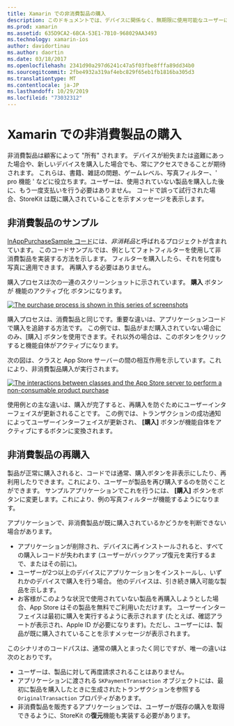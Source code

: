 ```yaml
---
title: Xamarin での非消費製品の購入
description: このドキュメントでは、デバイスに関係なく、無期限に使用可能なユーザーによって購入された機能である Xamarin. iOS の非使用製品について説明します。
ms.prod: xamarin
ms.assetid: 635D9CA2-6BCA-53E1-7B10-968029AA3493
ms.technology: xamarin-ios
author: davidortinau
ms.author: daortin
ms.date: 03/18/2017
ms.openlocfilehash: 2341d90a297d6241c47a5f03fbe8fffa89dd34b0
ms.sourcegitcommit: 2fbe4932a319af4ebc829f65eb1fb1816ba305d3
ms.translationtype: MT
ms.contentlocale: ja-JP
ms.lasthandoff: 10/29/2019
ms.locfileid: "73032312"
---
```

# <a name="purchasing-non-consumable-products-in-xamarinios"></a>Xamarin での非消費製品の購入

非消費製品は顧客によって "所有" されます。 デバイスが紛失または盗難にあった場合や、新しいデバイスを購入した場合でも、常にアクセスできることが期待されます。 これらは、書籍、雑誌の問題、ゲームレベル、写真フィルター、' pro 機能 ' などに役立ちます。ユーザーは、使用されていない製品を購入した後に、もう一度支払いを行う必要はありません。 コードで誤って試行された場合、StoreKit は既に購入されていることを示すメッセージを表示します。

## <a name="non-consumable-products-sample"></a>非消費製品のサンプル

[InAppPurchaseSample コード](https://docs.microsoft.com/samples/xamarin/ios-samples/storekit)には、*非消耗品*と呼ばれるプロジェクトが含まれています。 このコードサンプルでは、例としてフォトフィルターを使用して非消費製品を実装する方法を示します。 フィルターを購入したら、それを何度も写真に適用できます。 再購入する必要はありません。   

購入プロセスは次の一連のスクリーンショットに示されています。 **購入** ボタンが 機能のアクティブ化 ボタンになります。   

 [![](purchasing-non-consumable-products-images/image34.png "The purchase process is shown in this series of screenshots")](purchasing-non-consumable-products-images/image34.png#lightbox)   

購入プロセスは、消費製品と同じです。重要な違いは、アプリケーションコードで購入を追跡する方法です。 この例では、製品がまだ購入されていない場合にのみ、[購入] ボタンを使用できます。それ以外の場合は、このボタンをクリックすると機能自体がアクティブになります。   

次の図は、クラスと App Store サーバーの間の相互作用を示しています。これにより、非消費製品購入が実行されます。   

 [![](purchasing-non-consumable-products-images/image35.png "The interactions between classes and the App Store server to perform a non-consumable product purchase")](purchasing-non-consumable-products-images/image35.png#lightbox)   

使用例との主な違いは、購入が完了すると、再購入を防ぐためにユーザーインターフェイスが更新されることです。 この例では、トランザクションの成功通知によってユーザーインターフェイスが更新され、 **[購入]** ボタンが機能自体をアクティブにするボタンに変換されます。

## <a name="re-purchasing-non-consumable-products"></a>非消費製品の再購入

製品が正常に購入されると、コードでは通常、購入ボタンを非表示にしたり、再利用したりできます。これにより、ユーザーが製品を再び購入するのを防ぐことができます。 サンプルアプリケーションでこれを行うには、 **[購入]** ボタンをボタンに変更します。これにより、例の写真フィルターが機能するようになります。   

アプリケーションで、非消費製品が既に購入されているかどうかを判断できない場合があります。

- アプリケーションが削除され、デバイスに再インストールされると、すべての購入レコードが失われます (ユーザーがバックアップ復元を実行するまで、またはその前に)。 
- ユーザーが2つ以上のデバイスにアプリケーションをインストールし、いずれかのデバイスで購入を行う場合。 他のデバイスは、引き続き購入可能な製品を示します。 
- お客様がこのような状況で使用されていない製品を再購入しようとした場合、App Store はその製品を無料でご利用いただけます。 ユーザーインターフェイスは最初に購入を実行するように表示されます (たとえば、確認アラートが表示され、Apple ID が必要になります)。ただし、ユーザーには、製品が既に購入されていることを示すメッセージが表示されます。  

このシナリオのコードパスは、通常の購入とまったく同じですが、唯一の違いは次のとおりです。

- ユーザーは、製品に対して再度請求されることはありません。
- アプリケーションに渡される `SKPaymentTransaction` オブジェクトには、最初に製品を購入したときに生成されたトランザクションを参照する `OriginalTransaction` プロパティがあります。 
- 非消費製品を販売するアプリケーションでは、ユーザーが既存の購入を取得できるように、StoreKit の**復元**機能も実装する必要があります。 
